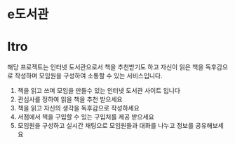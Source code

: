 # e도서관

# Itro

해당 프로젝트는 인터넷 도서관으로서 책을 추천받기도 하고 자신이 읽은 책을 독후감으로 작성하며
모임원을 구성하여 소통할 수 있는 서비스입니다.

1. 책을 읽고 쓰며 모임을 만들수 있는 인터넷 도서관 사이트 입니다
2. 관심사를 정하여 읽을 책을 추천 받으세요
3. 책을 읽고 자신의 생각을 독후감으로 작성하세요
4. 서점에서 책을 구입할 수 있는 구입처를 제공 받으세요
5. 모임원을 구성하고 실시간 채팅으로 모임원들과 대화를 나누고 정보를 공유해보세요
